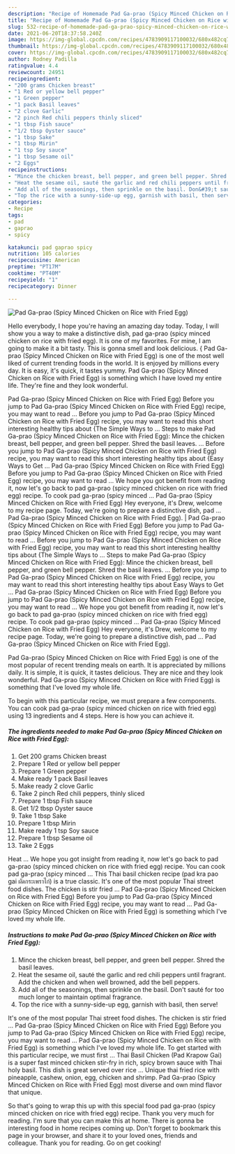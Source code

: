 ```yaml
---
description: "Recipe of Homemade Pad Ga-prao (Spicy Minced Chicken on Rice with Fried Egg)"
title: "Recipe of Homemade Pad Ga-prao (Spicy Minced Chicken on Rice with Fried Egg)"
slug: 532-recipe-of-homemade-pad-ga-prao-spicy-minced-chicken-on-rice-with-fried-egg
date: 2021-06-20T18:37:58.240Z
image: https://img-global.cpcdn.com/recipes/4783909117100032/680x482cq70/pad-ga-prao-spicy-minced-chicken-on-rice-with-fried-egg-recipe-main-photo.jpg
thumbnail: https://img-global.cpcdn.com/recipes/4783909117100032/680x482cq70/pad-ga-prao-spicy-minced-chicken-on-rice-with-fried-egg-recipe-main-photo.jpg
cover: https://img-global.cpcdn.com/recipes/4783909117100032/680x482cq70/pad-ga-prao-spicy-minced-chicken-on-rice-with-fried-egg-recipe-main-photo.jpg
author: Rodney Padilla
ratingvalue: 4.4
reviewcount: 24951
recipeingredient:
- "200 grams Chicken breast"
- "1 Red or yellow bell pepper"
- "1 Green pepper"
- "1 pack Basil leaves"
- "2 clove Garlic"
- "2 pinch Red chili peppers thinly sliced"
- "1 tbsp Fish sauce"
- "1/2 tbsp Oyster sauce"
- "1 tbsp Sake"
- "1 tbsp Mirin"
- "1 tsp Soy sauce"
- "1 tbsp Sesame oil"
- "2 Eggs"
recipeinstructions:
- "Mince the chicken breast, bell pepper, and green bell pepper. Shred the basil leaves."
- "Heat the sesame oil, sauté the garlic and red chili peppers until fragrant. Add the chicken and when well browned, add the bell peppers."
- "Add all of the seasonings, then sprinkle on the basil. Don&#39;t sauté for too much longer to maintain optimal fragrance."
- "Top the rice with a sunny-side-up egg, garnish with basil, then serve!"
categories:
- Recipe
tags:
- pad
- gaprao
- spicy

katakunci: pad gaprao spicy 
nutrition: 105 calories
recipecuisine: American
preptime: "PT17M"
cooktime: "PT40M"
recipeyield: "1"
recipecategory: Dinner

---
```



![Pad Ga-prao (Spicy Minced Chicken on Rice with Fried Egg)](https://img-global.cpcdn.com/recipes/4783909117100032/680x482cq70/pad-ga-prao-spicy-minced-chicken-on-rice-with-fried-egg-recipe-main-photo.jpg)

Hello everybody, I hope you're having an amazing day today. Today, I will show you a way to make a distinctive dish, pad ga-prao (spicy minced chicken on rice with fried egg). It is one of my favorites. For mine, I am going to make it a bit tasty. This is gonna smell and look delicious.
{
Pad Ga-prao (Spicy Minced Chicken on Rice with Fried Egg) is one of the most well liked of current trending foods in the world. It is enjoyed by millions every day. It is easy, it's quick, it tastes yummy. Pad Ga-prao (Spicy Minced Chicken on Rice with Fried Egg) is something which I have loved my entire life. They're fine and they look wonderful.

Pad Ga-prao (Spicy Minced Chicken on Rice with Fried Egg) Before you jump to Pad Ga-prao (Spicy Minced Chicken on Rice with Fried Egg) recipe, you may want to read … Before you jump to Pad Ga-prao (Spicy Minced Chicken on Rice with Fried Egg) recipe, you may want to read this short interesting healthy tips about {The Simple Ways to … Steps to make Pad Ga-prao (Spicy Minced Chicken on Rice with Fried Egg): Mince the chicken breast, bell pepper, and green bell pepper. Shred the basil leaves. … Before you jump to Pad Ga-prao (Spicy Minced Chicken on Rice with Fried Egg) recipe, you may want to read this short interesting healthy tips about {Easy Ways to Get … Pad Ga-prao (Spicy Minced Chicken on Rice with Fried Egg) Before you jump to Pad Ga-prao (Spicy Minced Chicken on Rice with Fried Egg) recipe, you may want to read … We hope you got benefit from reading it, now let&#39;s go back to pad ga-prao (spicy minced chicken on rice with fried egg) recipe. To cook pad ga-prao (spicy minced … Pad Ga-prao (Spicy Minced Chicken on Rice with Fried Egg) Hey everyone, it&#39;s Drew, welcome to my recipe page. Today, we&#39;re going to prepare a distinctive dish, pad … Pad Ga-prao (Spicy Minced Chicken on Rice with Fried Egg).
|
Pad Ga-prao (Spicy Minced Chicken on Rice with Fried Egg) Before you jump to Pad Ga-prao (Spicy Minced Chicken on Rice with Fried Egg) recipe, you may want to read … Before you jump to Pad Ga-prao (Spicy Minced Chicken on Rice with Fried Egg) recipe, you may want to read this short interesting healthy tips about {The Simple Ways to … Steps to make Pad Ga-prao (Spicy Minced Chicken on Rice with Fried Egg): Mince the chicken breast, bell pepper, and green bell pepper. Shred the basil leaves. … Before you jump to Pad Ga-prao (Spicy Minced Chicken on Rice with Fried Egg) recipe, you may want to read this short interesting healthy tips about Easy Ways to Get … Pad Ga-prao (Spicy Minced Chicken on Rice with Fried Egg) Before you jump to Pad Ga-prao (Spicy Minced Chicken on Rice with Fried Egg) recipe, you may want to read … We hope you got benefit from reading it, now let&#39;s go back to pad ga-prao (spicy minced chicken on rice with fried egg) recipe. To cook pad ga-prao (spicy minced … Pad Ga-prao (Spicy Minced Chicken on Rice with Fried Egg) Hey everyone, it&#39;s Drew, welcome to my recipe page. Today, we&#39;re going to prepare a distinctive dish, pad … Pad Ga-prao (Spicy Minced Chicken on Rice with Fried Egg).

Pad Ga-prao (Spicy Minced Chicken on Rice with Fried Egg) is one of the most popular of recent trending meals on earth. It is appreciated by millions daily. It is simple, it is quick, it tastes delicious. They are nice and they look wonderful. Pad Ga-prao (Spicy Minced Chicken on Rice with Fried Egg) is something that I've loved my whole life.


To begin with this particular recipe, we must prepare a few components. You can cook pad ga-prao (spicy minced chicken on rice with fried egg) using 13 ingredients and 4 steps. Here is how you can achieve it.

<!--inarticleads1-->

##### The ingredients needed to make Pad Ga-prao (Spicy Minced Chicken on Rice with Fried Egg):

1. Get 200 grams Chicken breast
1. Prepare 1 Red or yellow bell pepper
1. Prepare 1 Green pepper
1. Make ready 1 pack Basil leaves
1. Make ready 2 clove Garlic
1. Take 2 pinch Red chili peppers, thinly sliced
1. Prepare 1 tbsp Fish sauce
1. Get 1/2 tbsp Oyster sauce
1. Take 1 tbsp Sake
1. Prepare 1 tbsp Mirin
1. Make ready 1 tsp Soy sauce
1. Prepare 1 tbsp Sesame oil
1. Take 2 Eggs


Heat … We hope you got insight from reading it, now let&#39;s go back to pad ga-prao (spicy minced chicken on rice with fried egg) recipe. You can cook pad ga-prao (spicy minced … This Thai basil chicken recipe (pad kra pao gai ผัดกระเพราไก่) is a true classic. It&#39;s one of the most popular Thai street food dishes. The chicken is stir fried … Pad Ga-prao (Spicy Minced Chicken on Rice with Fried Egg) Before you jump to Pad Ga-prao (Spicy Minced Chicken on Rice with Fried Egg) recipe, you may want to read … Pad Ga-prao (Spicy Minced Chicken on Rice with Fried Egg) is something which I&#39;ve loved my whole life. 

<!--inarticleads2-->

##### Instructions to make Pad Ga-prao (Spicy Minced Chicken on Rice with Fried Egg):

1. Mince the chicken breast, bell pepper, and green bell pepper. Shred the basil leaves.
1. Heat the sesame oil, sauté the garlic and red chili peppers until fragrant. Add the chicken and when well browned, add the bell peppers.
1. Add all of the seasonings, then sprinkle on the basil. Don&#39;t sauté for too much longer to maintain optimal fragrance.
1. Top the rice with a sunny-side-up egg, garnish with basil, then serve!


It&#39;s one of the most popular Thai street food dishes. The chicken is stir fried … Pad Ga-prao (Spicy Minced Chicken on Rice with Fried Egg) Before you jump to Pad Ga-prao (Spicy Minced Chicken on Rice with Fried Egg) recipe, you may want to read … Pad Ga-prao (Spicy Minced Chicken on Rice with Fried Egg) is something which I&#39;ve loved my whole life. To get started with this particular recipe, we must first … Thai Basil Chicken (Pad Krapow Gai) is a super fast minced chicken stir-fry in rich, spicy brown sauce with Thai holy basil. This dish is great served over rice … Unique thai fried rice with pineapple, cashew, onion, egg, chicken and shrimp. Pad Ga-prao (Spicy Minced Chicken on Rice with Fried Egg) most diverse and own mind flavor that unique. 

So that's going to wrap this up with this special food pad ga-prao (spicy minced chicken on rice with fried egg) recipe. Thank you very much for reading. I'm sure that you can make this at home. There is gonna be interesting food in home recipes coming up. Don't forget to bookmark this page in your browser, and share it to your loved ones, friends and colleague. Thank you for reading. Go on get cooking!
